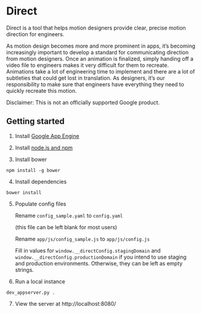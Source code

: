 # Direct

Direct is a tool that helps motion designers provide clear, precise motion direction for engineers.

As motion design becomes more and more prominent in apps, it’s becoming increasingly important to develop a standard for communicating direction from motion designers. Once an animation is finalized, simply handing off a video file to engineers makes it very difficult for them to recreate. Animations take a lot of engineering time to implement and there are a lot of subtleties that could get lost in translation. As designers, it’s our responsibility to make sure that engineers have everything they need to quickly recreate this motion.

Disclaimer: This is not an officially supported Google product.

## Getting started

1. Install [Google App Engine](https://cloud.google.com/appengine/docs/flexible/python/download)

2. Install [node.js and npm](https://nodejs.org/)

3. Install bower

``` shell
npm install -g bower
```

4. Install dependencies

``` shell
bower install
```

5. Populate config files

    Rename `config_sample.yaml` to `config.yaml`

    (this file can be left blank for most users)


    Rename `app/js/config_sample.js` to `app/js/config.js`

    Fill in values for `window.__directConfig.stagingDomain` and `window.__directConfig.productionDomain` if you intend to use staging and production environments. Otherwise, they can be left as empty strings.


6. Run a local instance
``` shell
dev_appserver.py .
```

7. View the server at http://localhost:8080/
